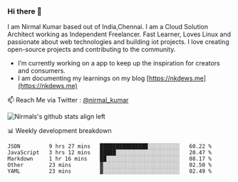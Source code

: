 ### Hi there 👋

 I am Nirmal Kumar based out of India,Chennai. I am a Cloud Solution Architect working as Independent Freelancer. Fast Learner, Loves Linux and passionate about web technologies and building iot projects. I love creating open-source projects and contributing to the community.

- I’m currently working on a app to keep up the inspiration for creators and consumers.
- I am documenting my learnings on my blog [https://nkdews.me](https://nkdews.me)

📫 Reach Me via  Twitter : [@nirmal_kumar](https://twitter.com/nirmal_kumar)

![Nirmals's github stats align left](https://github-readme-stats.vercel.app/api?username=nk-gears&show_icons=true)


📊 Weekly development breakdown

<!--START_SECTION:waka-->
```text
JSON         9 hrs 27 mins   ███████████████░░░░░░░░░░   60.22 % 
JavaScript   3 hrs 12 mins   █████░░░░░░░░░░░░░░░░░░░░   20.47 % 
Markdown     1 hr 16 mins    ██░░░░░░░░░░░░░░░░░░░░░░░   08.17 % 
Other        23 mins         ▓░░░░░░░░░░░░░░░░░░░░░░░░   02.50 % 
YAML         23 mins         ▓░░░░░░░░░░░░░░░░░░░░░░░░   02.49 % 
```
<!--END_SECTION:waka-->


